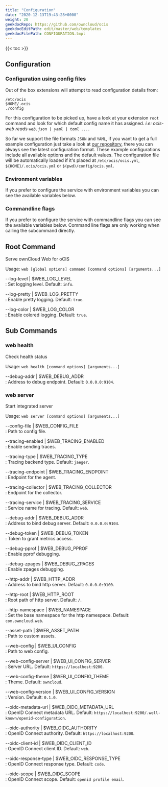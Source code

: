 ```yaml
---
title: "Configuration"
date: "2020-12-13T19:43:28+0000"
weight: 20
geekdocRepo: https://github.com/owncloud/ocis
geekdocEditPath: edit/master/web/templates
geekdocFilePath: CONFIGURATION.tmpl
---
```


{{< toc >}}

## Configuration

### Configuration using config files

Out of the box extensions will attempt to read configuration details from:

```console
/etc/ocis
$HOME/.ocis
./config
```

For this configuration to be picked up, have a look at your extension `root` command and look for which default config name it has assigned. *i.e: ocis-web reads `web.json | yaml | toml ...`*.

So far we support the file formats `JSON` and `YAML`, if you want to get a full example configuration just take a look at [our repository](https://github.com/owncloud/ocis/tree/master/config), there you can always see the latest configuration format. These example configurations include all available options and the default values. The configuration file will be automatically loaded if it's placed at `/etc/ocis/ocis.yml`, `${HOME}/.ocis/ocis.yml` or `$(pwd)/config/ocis.yml`.

### Environment variables

If you prefer to configure the service with environment variables you can see the available variables below.

### Commandline flags

If you prefer to configure the service with commandline flags you can see the available variables below. Command line flags are only working when calling the subcommand directly.

## Root Command

Serve ownCloud Web for oCIS

Usage: `web [global options] command [command options] [arguments...]`

--log-level | $WEB_LOG_LEVEL  
: Set logging level. Default: `info`.

--log-pretty | $WEB_LOG_PRETTY  
: Enable pretty logging. Default: `true`.

--log-color | $WEB_LOG_COLOR  
: Enable colored logging. Default: `true`.

## Sub Commands

### web health

Check health status

Usage: `web health [command options] [arguments...]`

--debug-addr | $WEB_DEBUG_ADDR  
: Address to debug endpoint. Default: `0.0.0.0:9104`.

### web server

Start integrated server

Usage: `web server [command options] [arguments...]`

--config-file | $WEB_CONFIG_FILE  
: Path to config file.

--tracing-enabled | $WEB_TRACING_ENABLED  
: Enable sending traces.

--tracing-type | $WEB_TRACING_TYPE  
: Tracing backend type. Default: `jaeger`.

--tracing-endpoint | $WEB_TRACING_ENDPOINT  
: Endpoint for the agent.

--tracing-collector | $WEB_TRACING_COLLECTOR  
: Endpoint for the collector.

--tracing-service | $WEB_TRACING_SERVICE  
: Service name for tracing. Default: `web`.

--debug-addr | $WEB_DEBUG_ADDR  
: Address to bind debug server. Default: `0.0.0.0:9104`.

--debug-token | $WEB_DEBUG_TOKEN  
: Token to grant metrics access.

--debug-pprof | $WEB_DEBUG_PPROF  
: Enable pprof debugging.

--debug-zpages | $WEB_DEBUG_ZPAGES  
: Enable zpages debugging.

--http-addr | $WEB_HTTP_ADDR  
: Address to bind http server. Default: `0.0.0.0:9100`.

--http-root | $WEB_HTTP_ROOT  
: Root path of http server. Default: `/`.

--http-namespace | $WEB_NAMESPACE  
: Set the base namespace for the http namespace. Default: `com.owncloud.web`.

--asset-path | $WEB_ASSET_PATH  
: Path to custom assets.

--web-config | $WEB_UI_CONFIG  
: Path to web config.

--web-config-server | $WEB_UI_CONFIG_SERVER  
: Server URL. Default: `https://localhost:9200`.

--web-config-theme | $WEB_UI_CONFIG_THEME  
: Theme. Default: `owncloud`.

--web-config-version | $WEB_UI_CONFIG_VERSION  
: Version. Default: `0.1.0`.

--oidc-metadata-url | $WEB_OIDC_METADATA_URL  
: OpenID Connect metadata URL. Default: `https://localhost:9200/.well-known/openid-configuration`.

--oidc-authority | $WEB_OIDC_AUTHORITY  
: OpenID Connect authority. Default: `https://localhost:9200`.

--oidc-client-id | $WEB_OIDC_CLIENT_ID  
: OpenID Connect client ID. Default: `web`.

--oidc-response-type | $WEB_OIDC_RESPONSE_TYPE  
: OpenID Connect response type. Default: `code`.

--oidc-scope | $WEB_OIDC_SCOPE  
: OpenID Connect scope. Default: `openid profile email`.

